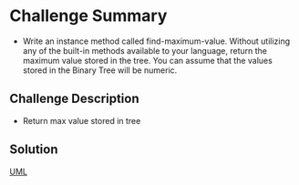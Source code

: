 # Challenge Summary

- Write an instance method called find-maximum-value. Without utilizing any of the built-in methods available to your language, return the maximum value stored in the tree. You can assume that the values stored in the Binary Tree will be numeric.

## Challenge Description

- Return max value stored in tree

## Solution

[UML](../assets)
